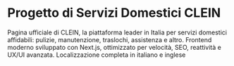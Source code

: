 # Progetto di Servizi Domestici CLEIN
Pagina ufficiale di CLEIN, la piattaforma leader in Italia per servizi domestici affidabili: pulizie, manutenzione, traslochi, assistenza e altro. Frontend moderno sviluppato con Next.js, ottimizzato per velocità, SEO, reattività e UX/UI avanzata. Localizzazione completa in italiano e inglese
